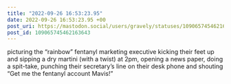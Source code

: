 ```yaml
---
title: "2022-09-26 16:53:23.95"
date: 2022-09-26 16:53:23.95 +00
post_uri: https://mastodon.social/users/gravely/statuses/109065745462163643
post_id: 109065745462163643
---
```

picturing the “rainbow” fentanyl marketing executive kicking their feet up and sipping a dry martini (with a twist) at 2pm, opening a news paper, doing a spit-take, punching their secretary’s line on their desk phone and shouting “Get me the fentanyl account Mavis!”


